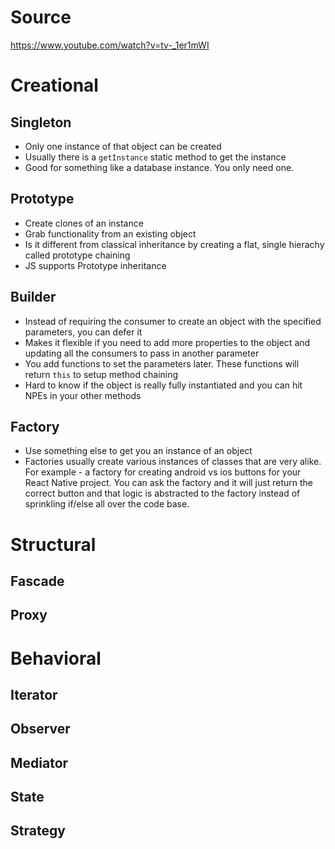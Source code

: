 # Source
https://www.youtube.com/watch?v=tv-_1er1mWI

# Creational
## Singleton
- Only one instance of that object can be created
- Usually there is a `getInstance` static method to get the instance
- Good for something like a database instance. You only need one.
## Prototype
- Create clones of an instance
- Grab functionality from an existing object
- Is it different from classical inheritance by creating a flat, single hierachy called prototype chaining
- JS supports Prototype inheritance
## Builder
- Instead of requiring the consumer to create an object with the specified parameters, you can defer it
- Makes it flexible if you need to add more properties to the object and updating all the consumers to pass in another parameter
- You add functions to set the parameters later. These functions will return `this` to setup method chaining
- Hard to know if the object is really fully instantiated and you can hit NPEs in your other methods
## Factory
- Use something else to get you an instance of an object
- Factories usually create various instances of classes that are very alike. For example - a factory for creating android vs ios buttons for your React Native project. You can ask the factory and it will just return the correct button and that logic is abstracted to the factory instead of sprinkling if/else all over the code base.

# Structural
## Fascade
## Proxy

# Behavioral
## Iterator
## Observer
## Mediator
## State
## Strategy
